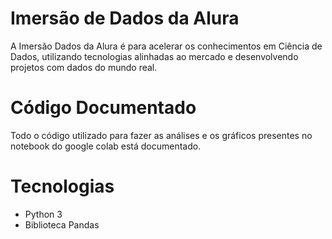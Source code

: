 # Imersão de Dados da Alura
A Imersão Dados da Alura é para acelerar os conhecimentos em Ciência de Dados, utilizando tecnologias alinhadas ao mercado e desenvolvendo projetos com dados do mundo
real.

# Código Documentado
Todo o código utilizado para fazer as análises e os gráficos presentes no notebook do google colab está documentado.

# Tecnologias
- Python 3
- Biblioteca Pandas
